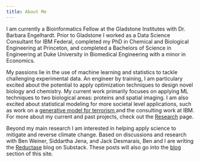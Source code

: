 ```yaml
---
title: About Me
---
```


I am currently a Bioinformatics Fellow at the Gladstone Institutes with Dr. Barbara Engelhardt. Prior to Gladstone I worked as a Data Science Consultant for IBM Federal, completed my PhD in Chemical and Biological Engineering at Princeton, and completed a Bachelors of Science in Engineering at Duke University in Biomedical Engineering with a minor in Economics.

My passions lie in the use of machine learning and statistics to tackle challenging experimental data. An engineer by training, I am particulary excited about the potential to apply optimization techniques to design novel biology and chemistry. My current work primarily focuses on applying ML techniques to two biological areas: proteins and spatial imaging. I am also excited about statistical modeling for more societal level applications, such as work on a <a href="https://www.spiedigitallibrary.org/conference-proceedings-of-spie/10190/101900E/A-generative-model-for-predicting-terrorist-incidents/10.1117/12.2264909.full"> generative model for terrorism </a>  and the consulting work at IBM. For more about my current and past projects, check out the [Research](research.md) page. 

Beyond my main research I am interested in helping apply science to mitigate and reverse climate change. Based on discussions and research with Ben Weiner, Siddartha Jena, and Jack Desmarais, Ben and I are writing the [Reductase](https://reductase.substack.com/) blog on Substack. These posts will also go into the [blog](blog.html) section of this site. 
